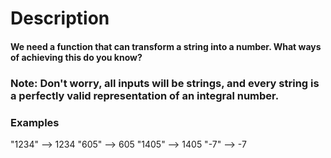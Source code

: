 # Description

#### We need a function that can transform a string into a number. What ways of achieving this do you know?

### Note: Don't worry, all inputs will be strings, and every string is a perfectly valid representation of an integral number.

### Examples

"1234" --> 1234
"605" --> 605
"1405" --> 1405
"-7" --> -7
